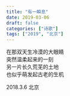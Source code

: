 ```yaml
---
title: "有一瞬息"
date: 2019-03-06
draft: false
categories: ["诗歌"]
tags: ["2019", "北京"]
---
```


在那双天生冷漠的大眼睛  
突然温柔起来的一刻  
另一片长久荒芜的土地  
也似乎萌发起古老的生机  

2018.3.6 北京  

